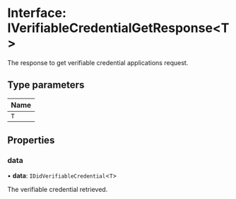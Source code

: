 # Interface: IVerifiableCredentialGetResponse\<T\>

The response to get verifiable credential applications request.

## Type parameters

| Name |
| :--- |
| `T`  |

## Properties

### data

• **data**: `IDidVerifiableCredential`\<`T`\>

The verifiable credential retrieved.
